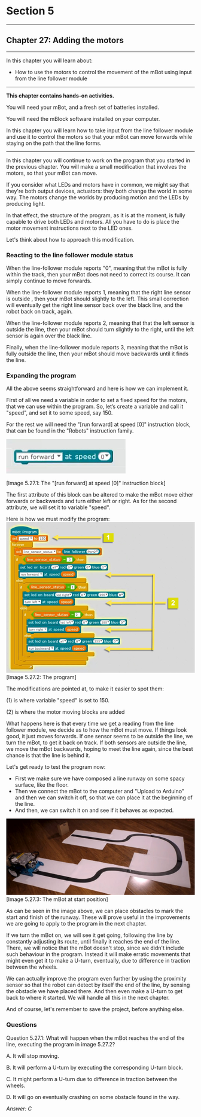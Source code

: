 # Section 5

---

## Chapter 27: Adding the motors

---

In this chapter you will learn about:

* How to use the motors to control the movement of the mBot using input from the line follower module

---

**This chapter contains hands-on activities.**

You will need your mBot, and a fresh set of batteries installed.

You will need the mBlock software installed on your computer.

In this chapter you will learn how to take input from the line follower module and use it to control the motors so that your mBot can move forwards while staying on the path that the line forms.

---

In this chapter you will continue to work on the program that you started in the previous chapter. You will make a small modification that involves the motors, so that your mBot can move.

If you consider what LEDs and motors have in common, we might say that they're both output devices, actuators: they both change the world in some way. The motors change the worlds by producing motion and the LEDs by producing light.

In that effect, the structure of the program, as it is at the moment, is fully capable to drive both LEDs and motors. All you have to do is place the motor movement instructions next to the LED ones.

Let's think about how to approach this modification.

### **Reacting to the line follower module status**

When the line-follower module reports "0", meaning that the mBot is fully within the track, then your mBot does not need to correct its course. It can simply continue to move forwards.

When the line-follower module reports 1, meaning that the right line sensor is outside , then your mBot should slightly to the left. This small correction will eventually get the right line sensor back over the black line, and the robot back on track, again.

When the line-follower module reports 2, meaning that that the left sensor is outside the line, then your mBot should turn slightly to the right, until the left sensor is again over the black line.

Finally, when the line-follower module reports 3, meaning that the mBot is fully outside the line, then your mBot should move backwards until it finds the line.

### **Expanding the program**

All the above seems straightforward and here is how we can implement it.

First of all we need a variable in order to set a fixed speed for the motors, that we can use within the program. So, let’s create a variable and call it "speed", and set it to some speed, say 150.

For the rest we will need the "\[run forward\] at speed \[0\]" instruction block, that can be found in the "Robots" instruction family.

![](/assets/Img.5.27.1.jpg)

\[Image 5.27.1: The "\[run forward\] at speed \[0\]" instruction block\]

The first attribute of this block can be altered to make the mBot move either forwards or backwards and turn either left or right. As for the second attribute, we will set it to variable "speed".

Here is how we must modify the program:![](/assets/Img.5.27.2.jpg)\[Image 5.27.2: The program\]

The modifications are pointed at, to make it easier to spot them:

\(1\) is where variable "speed" is set to 150.

\(2\) is where the motor moving blocks are added

What happens here is that every time we get a reading from the line follower module, we decide as to how the mBot must move. If things look good, it just moves forwards. If one sensor seems to be outside the line, we turn the mBot, to get it back on track. If both sensors are outside the line, we move the mBot backwards, hoping to meet the line again, since the best chance is that the line is behind it.

Let's get ready to test the program now:

* First we make sure we have composed a line runway on some spacy surface, like the floor.
* Then we connect the mBot to the computer and "Upload to Arduino" and then we can switch it off, so that we can place it at the beginning of the line.
* And then, we can switch it on and see if it behaves as expected.

![](/assets/Img.5.27.3.jpg)\[Image 5.27.3: The mBot at start position\]

As can be seen in the image above, we can place obstacles to mark the start and finish of the runway. These will prove useful in the improvements we are going to apply to the program in the next chapter.

If we turn the mBot on, we will see it get going, following the line by constantly adjusting its route, until finally it reaches the end of the line. There, we will notice that the mBot doesn't stop, since we didn't include such behaviour in the program. Instead it will make erratic movements that might even get it to make a U-turn, eventually, due to difference in traction between the wheels.

We can actually improve the program even further by using the proximity sensor so that the robot can detect by itself the end of the line, by sensing the obstacle we have placed there. And then even make a U-turn to get back to where it started. We will handle all this in the next chapter.

And of course, let's remember to save the project, before anything else.

### Questions

Question 5.27.1: What will happen when the mBot reaches the end of the line, executing the program in image 5.27.2?

A. It will stop moving.

B. It will perform a U-turn by executing the corresponding U-turn block.

C. It might perform a U-turn due to difference in traction between the wheels.

D. It will go on eventually crashing on some obstacle found in the way.

_Answer: C_

